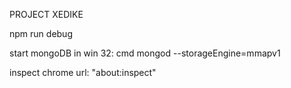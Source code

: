 PROJECT XEDIKE

npm run debug

start mongoDB in win 32: cmd mongod --storageEngine=mmapv1

inspect chrome url: "about:inspect"